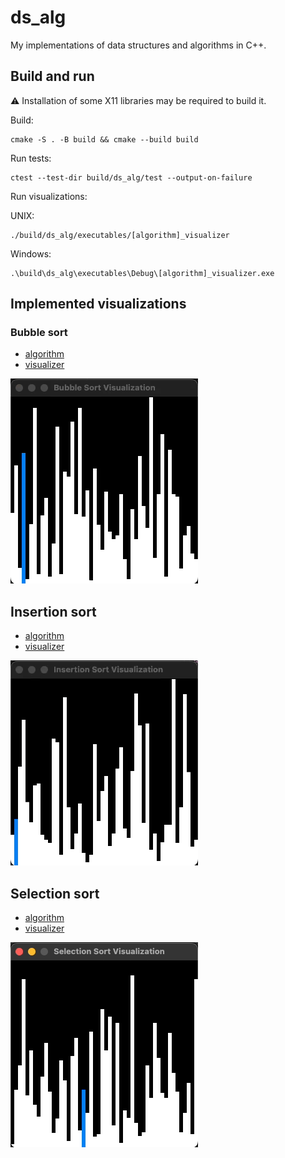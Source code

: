 # ds_alg

My implementations of data structures and algorithms in C++.

## Build and run

:warning: Installation of some X11 libraries may be required to build it.

Build:

```console
cmake -S . -B build && cmake --build build 
```

Run tests:

```console
ctest --test-dir build/ds_alg/test --output-on-failure 
```

Run visualizations:

UNIX:

```console
./build/ds_alg/executables/[algorithm]_visualizer
```

Windows:

```console
.\build\ds_alg\executables\Debug\[algorithm]_visualizer.exe
```

## Implemented visualizations

### Bubble sort

- [algorithm](ds_alg/include/alg/bubble_sort.h)
- [visualizer](ds_alg/executables/bubble_sort_visualizer.cc)

![Bubble sort visualization](gifs/bubble_sort.gif)

## Insertion sort

- [algorithm](ds_alg/include/alg/insertion_sort.h)
- [visualizer](ds_alg/executables/insertion_sort_visualizer.cc)

![Insertion sort visualization](gifs/insertion_sort.gif)

## Selection sort

- [algorithm](ds_alg/include/alg/selection_sort.h)
- [visualizer](ds_alg/executables/selection_sort_visualizer.cc)

![Selection visualization](gifs/selection_sort.gif)
